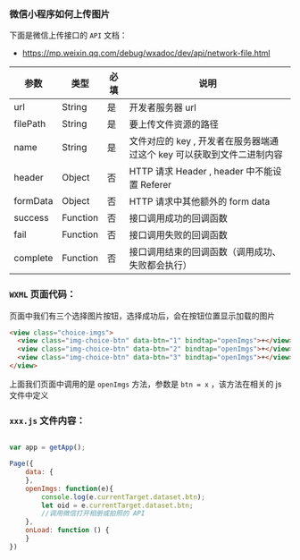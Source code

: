### 微信小程序如何上传图片

下面是微信上传接口的 `API` 文档：

- https://mp.weixin.qq.com/debug/wxadoc/dev/api/network-file.html

参数 | 类型 | 必填 | 说明
------------ | ------------- | ------------- | -------------
url	| String | 是 | 开发者服务器 url
filePath | String | 是 | 要上传文件资源的路径
name | String | 是 | 文件对应的 key , 开发者在服务器端通过这个 key 可以获取到文件二进制内容
header | Object | 否 | HTTP 请求 Header , header 中不能设置 Referer
formData | Object | 否 | HTTP 请求中其他额外的 form data
success | Function | 否 | 接口调用成功的回调函数
fail | Function | 否 | 接口调用失败的回调函数
complete | Function | 否 | 接口调用结束的回调函数（调用成功、失败都会执行）

### `WXML` 页面代码：

页面中我们有三个选择图片按钮，选择成功后，会在按钮位置显示加载的图片

```html
<view class="choice-imgs">
  <view class="img-choice-btn" data-btn="1" bindtap="openImgs">+</view>
  <view class="img-choice-btn" data-btn="2" bindtap="openImgs">+</view>
  <view class="img-choice-btn" data-btn="3" bindtap="openImgs">+</view>
</view>
```
上面我们页面中调用的是 `openImgs` 方法，参数是 `btn = x` ，该方法在相关的 js 文件中定义

### `xxx.js` 文件内容：

```javascript

var app = getApp();

Page({
	data: {
	},
	openImgs: function(e){
		console.log(e.currentTarget.dataset.btn);
		let oid = e.currentTarget.dataset.btn;
		//调用微信打开相册或拍照的 API
	},
	onLoad: function () {
	}
})

```
